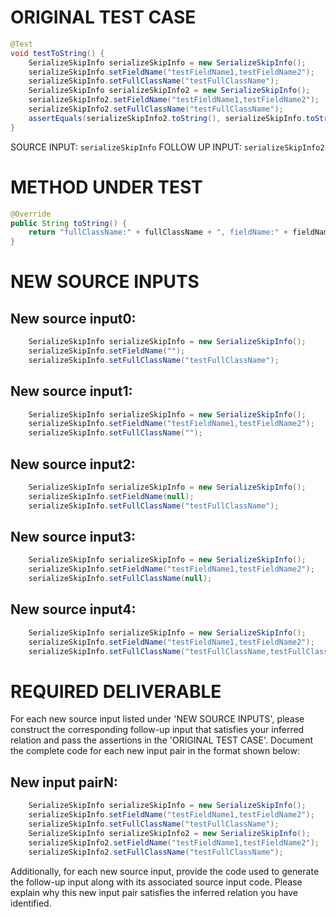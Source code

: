 # ORIGINAL TEST CASE
```java
@Test
void testToString() {
    SerializeSkipInfo serializeSkipInfo = new SerializeSkipInfo();
    serializeSkipInfo.setFieldName("testFieldName1,testFieldName2");
    serializeSkipInfo.setFullClassName("testFullClassName");
    SerializeSkipInfo serializeSkipInfo2 = new SerializeSkipInfo();
    serializeSkipInfo2.setFieldName("testFieldName1,testFieldName2");
    serializeSkipInfo2.setFullClassName("testFullClassName");
    assertEquals(serializeSkipInfo2.toString(), serializeSkipInfo.toString());
}

```
SOURCE INPUT: `serializeSkipInfo`
FOLLOW UP INPUT: `serializeSkipInfo2`


# METHOD UNDER TEST
```java
@Override
public String toString() {
    return "fullClassName:" + fullClassName + ", fieldName:" + fieldName;
}

```


# NEW SOURCE INPUTS
## New source input0:
```java
    SerializeSkipInfo serializeSkipInfo = new SerializeSkipInfo();
    serializeSkipInfo.setFieldName("");
    serializeSkipInfo.setFullClassName("testFullClassName");
```

## New source input1:
```java
    SerializeSkipInfo serializeSkipInfo = new SerializeSkipInfo();
    serializeSkipInfo.setFieldName("testFieldName1,testFieldName2");
    serializeSkipInfo.setFullClassName("");
```

## New source input2:
```java
    SerializeSkipInfo serializeSkipInfo = new SerializeSkipInfo();
    serializeSkipInfo.setFieldName(null);
    serializeSkipInfo.setFullClassName("testFullClassName");
```

## New source input3:
```java
    SerializeSkipInfo serializeSkipInfo = new SerializeSkipInfo();
    serializeSkipInfo.setFieldName("testFieldName1,testFieldName2");
    serializeSkipInfo.setFullClassName(null);
```

## New source input4:
```java
    SerializeSkipInfo serializeSkipInfo = new SerializeSkipInfo();
    serializeSkipInfo.setFieldName("testFieldName1,testFieldName2");
    serializeSkipInfo.setFullClassName("testFullClassName,testFullClassName2");
```



# REQUIRED DELIVERABLE
For each new source input listed under 'NEW SOURCE INPUTS', please construct the corresponding follow-up input that satisfies your inferred relation and pass the assertions in the 'ORIGINAL TEST CASE'. Document the complete code for each new input pair in the format shown below:
## New input pairN:
```java
    SerializeSkipInfo serializeSkipInfo = new SerializeSkipInfo();
    serializeSkipInfo.setFieldName("testFieldName1,testFieldName2");
    serializeSkipInfo.setFullClassName("testFullClassName");
    SerializeSkipInfo serializeSkipInfo2 = new SerializeSkipInfo();
    serializeSkipInfo2.setFieldName("testFieldName1,testFieldName2");
    serializeSkipInfo2.setFullClassName("testFullClassName");
```

Additionally, for each new source input, provide the code used to generate the follow-up input along with its associated source input code. Please explain why this new input pair satisfies the inferred relation you have identified.